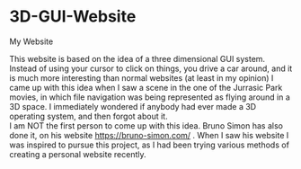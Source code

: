 # 3D-GUI-Website
My Website


This website is based on the idea of a three dimensional GUI system.  Instead of using your cursor to click on things, you drive a car around, and it is much more interesting than normal websites (at least in my opinion)
I came up with this idea when I saw a scene in the one of the Jurrasic Park movies, in which file navigation was being represented as flying around in a 3D space.  I immediately wondered if anybody had ever made a 3D operating system, and then forgot about it.  
I am NOT the first person to come up with this idea.  Bruno Simon has also done it, on his website https://bruno-simon.com/ .  When I saw his website I was inspired to pursue this project, as I had been trying various methods of creating a personal website recently.
